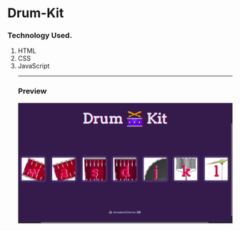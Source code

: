 <h1>Drum-Kit</h1>
<h3>Technology Used.</h3>
<ol>
  <li>HTML</li>
  <li>CSS</li>
  <li>JavaScript</li>
 <hr>
  
  <h3>Preview</h3>
 <img src="images/Screenshot from 2021-08-15 16-24-56.png">
